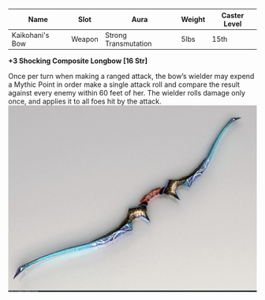 

| Name            | Slot   | Aura                 | Weight | Caster Level |
| --------------- | ------ | -------------------- | ------ | ------------ |
| Kaikohani's Bow | Weapon | Strong Transmutation | 5lbs   | 15th         |

**+3 Shocking Composite Longbow [16 Str]**

Once per turn when making a ranged attack, the bow’s wielder may expend a Mythic Point in order make a single attack roll and compare the result against every enemy within 60 feet of her.
The wielder rolls damage only once, and applies it to all foes hit by the attack.
![itemimage]

[itemimage]: https://github.com/FFrisby/PathfinderArcadia/blob/main/Magic%20Items/ItemArt/KaikohanisBow.jpg
